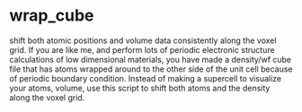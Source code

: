 # wrap_cube
shift both atomic positions and volume data consistently along the voxel grid.
If you are like me, and perform lots of periodic electronic structure calculations of low dimensional materials, you have made a density/wf cube file that has atoms wrapped around to the other side of the unit cell because of periodic boundary condition. Instead of making a supercell to visualize your atoms, volume, use this script to shift both atoms and the density along the voxel grid.
